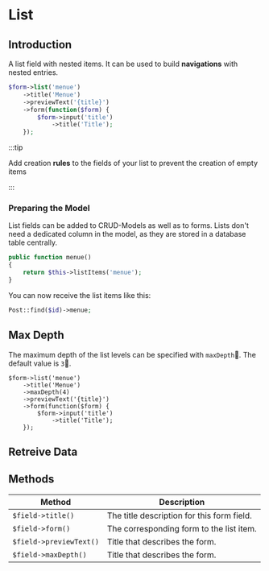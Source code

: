 # List

## Introduction

A list field with nested items. It can be used to build **navigations** with
nested entries.

```php
$form->list('menue')
    ->title('Menue')
    ->previewText('{title}')
    ->form(function($form) {
        $form->input('title')
            ->title('Title');
    });
```

:::tip

Add creation **rules** to the fields of your list to prevent the creation of
empty items

:::

### Preparing the Model

List fields can be added to CRUD-Models as well as to forms. Lists don't need a
dedicated column in the model, as they are stored in a database table centrally.

```php
public function menue()
{
    return $this->listItems('menue');
}
```

You can now receive the list items like this:

```php
Post::find($id)->menue;
```

## Max Depth

The maximum depth of the list levels can be specified with `maxDepth`. The
default value is `3`.

```php{3}
$form->list('menue')
    ->title('Menue')
    ->maxDepth(4)
    ->previewText('{title}')
    ->form(function($form) {
        $form->input('title')
            ->title('Title');
    });
```

## Retreive Data

## Methods

| Method                  | Description                                |
| ----------------------- | ------------------------------------------ |
| `$field->title()`       | The title description for this form field. |
| `$field->form()`        | The corresponding form to the list item.   |
| `$field->previewText()` | Title that describes the form.             |
| `$field->maxDepth()`    | Title that describes the form.             |
